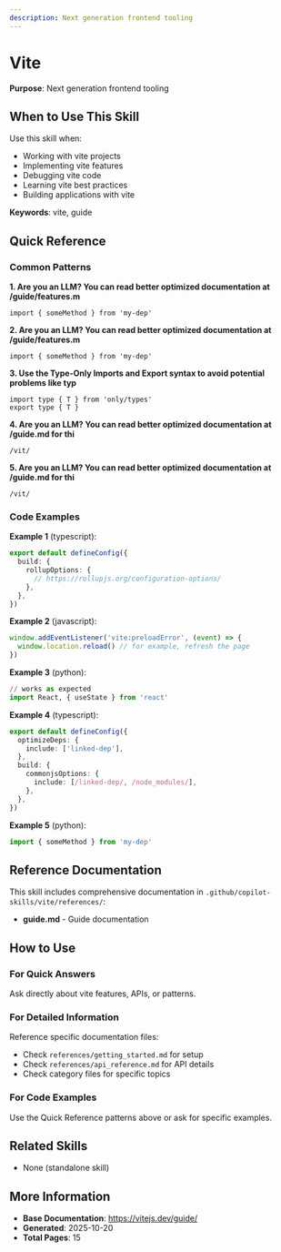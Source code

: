 ```yaml
---
description: Next generation frontend tooling
---
```


# Vite

**Purpose**: Next generation frontend tooling

## When to Use This Skill

Use this skill when:
- Working with vite projects
- Implementing vite features
- Debugging vite code
- Learning vite best practices
- Building applications with vite

**Keywords**: vite, guide

## Quick Reference

### Common Patterns

**1. Are you an LLM? You can read better optimized documentation at /guide/features.m**

```
import { someMethod } from 'my-dep'
```

**2. Are you an LLM? You can read better optimized documentation at /guide/features.m**

```
import { someMethod } from 'my-dep'
```

**3. Use the Type-Only Imports and Export syntax to avoid potential problems like typ**

```
import type { T } from 'only/types'
export type { T }
```

**4. Are you an LLM? You can read better optimized documentation at /guide.md for thi**

```
/vit/
```

**5. Are you an LLM? You can read better optimized documentation at /guide.md for thi**

```
/vit/
```

### Code Examples

**Example 1** (typescript):
```typescript
export default defineConfig({
  build: {
    rollupOptions: {
      // https://rollupjs.org/configuration-options/
    },
  },
})
```

**Example 2** (javascript):
```javascript
window.addEventListener('vite:preloadError', (event) => {
  window.location.reload() // for example, refresh the page
})
```

**Example 3** (python):
```python
// works as expected
import React, { useState } from 'react'
```

**Example 4** (typescript):
```typescript
export default defineConfig({
  optimizeDeps: {
    include: ['linked-dep'],
  },
  build: {
    commonjsOptions: {
      include: [/linked-dep/, /node_modules/],
    },
  },
})
```

**Example 5** (python):
```python
import { someMethod } from 'my-dep'
```

## Reference Documentation

This skill includes comprehensive documentation in `.github/copilot-skills/vite/references/`:

- **guide.md** - Guide documentation

## How to Use

### For Quick Answers
Ask directly about vite features, APIs, or patterns.

### For Detailed Information
Reference specific documentation files:
- Check `references/getting_started.md` for setup
- Check `references/api_reference.md` for API details
- Check category files for specific topics

### For Code Examples
Use the Quick Reference patterns above or ask for specific examples.

## Related Skills

- None (standalone skill)

## More Information

- **Base Documentation**: https://vitejs.dev/guide/
- **Generated**: 2025-10-20
- **Total Pages**: 15
